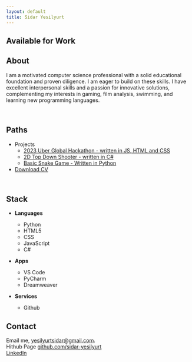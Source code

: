 ```yaml
---
layout: default
title: Sidar Yesilyurt
---
```

## Available for Work

## About
I am a motivated computer science professional with a solid educational foundation and proven diligence. I am eager to build on these skills. I have excellent interpersonal skills and a passion for innovative solutions, complementing my interests in gaming, film analysis, swimming, and learning new programming languages.

<br>

## Paths
- Projects
    - [2023 Uber Global Hackathon - written in JS, HTML and CSS](https://github.com/sidar-yesilyurt/405-Found)
    - [2D Top Down Shooter - written in C#](https://github.com/sidar-yesilyurt/shooter-game)
    - [Basic Snake Game - Written in Python](https://github.com/sidar-yesilyurt/SnakeGame)
- [Download CV](/assets/SidarYesilyurt.pdf)

<br>

## Stack
- **Languages**
    - Python
    - HTML5
    - CSS
    - JavaScript
    - C#

- **Apps**
    -  VS Code
    -  PyCharm
    -  Dreamweaver

- **Services**
    -  Github  

## Contact
Email me, [yesilyurtsidar@gmail.com](yesilyurtsidar@gmail.com). <br>
Hithub Page [github.com/sidar-yesilyurt](github.com/sidar-yesilyurt) <br>
[LinkedIn](linkedin.com/in/sidaryesilyurt/)
